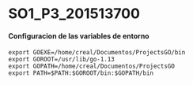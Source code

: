 # SO1_P3_201513700

#### Configuracion de las variables de entorno

```
export GOEXE=/home/creal/Documentos/ProjectsGO/bin
export GOROOT=/usr/lib/go-1.13
export GOPATH=/home/creal/Documentos/ProjectsGO
export PATH=$PATH:$GOROOT/bin:$GOPATH/bin
```
